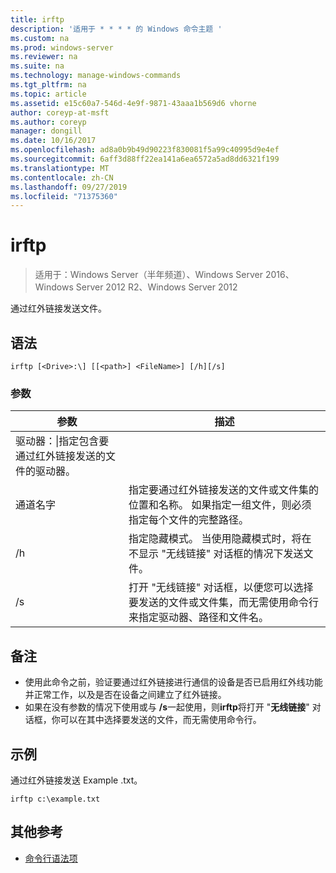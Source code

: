 ```yaml
---
title: irftp
description: '适用于 * * * * 的 Windows 命令主题 '
ms.custom: na
ms.prod: windows-server
ms.reviewer: na
ms.suite: na
ms.technology: manage-windows-commands
ms.tgt_pltfrm: na
ms.topic: article
ms.assetid: e15c60a7-546d-4e9f-9871-43aaa1b569d6 vhorne
author: coreyp-at-msft
ms.author: coreyp
manager: dongill
ms.date: 10/16/2017
ms.openlocfilehash: ad8a0b9b49d90223f830081f5a99c40995d9e4ef
ms.sourcegitcommit: 6aff3d88ff22ea141a6ea6572a5ad8dd6321f199
ms.translationtype: MT
ms.contentlocale: zh-CN
ms.lasthandoff: 09/27/2019
ms.locfileid: "71375360"
---
```

# <a name="irftp"></a>irftp

>适用于：Windows Server（半年频道）、Windows Server 2016、Windows Server 2012 R2、Windows Server 2012

通过红外链接发送文件。    
## <a name="syntax"></a>语法  
```  
irftp [<Drive>:\] [[<path>] <FileName>] [/h][/s]  
```  

### <a name="parameters"></a>参数  
|参数|描述|  
|-------|--------|  
|驱动器：\|指定包含要通过红外链接发送的文件的驱动器。|  
|通道名字|指定要通过红外链接发送的文件或文件集的位置和名称。 如果指定一组文件，则必须指定每个文件的完整路径。|  
|/h|指定隐藏模式。 当使用隐藏模式时，将在不显示 "无线链接" 对话框的情况下发送文件。|  
|/s|打开 "无线链接" 对话框，以便您可以选择要发送的文件或文件集，而无需使用命令行来指定驱动器、路径和文件名。|  

## <a name="remarks"></a>备注  
-   使用此命令之前，验证要通过红外链接进行通信的设备是否已启用红外线功能并正常工作，以及是否在设备之间建立了红外链接。  
-   如果在没有参数的情况下使用或与 **/s**一起使用，则**irftp**将打开 "**无线链接**" 对话框，你可以在其中选择要发送的文件，而无需使用命令行。  

## <a name="BKMK_Examples"></a>示例  
通过红外链接发送 Example .txt。  
```  
irftp c:\example.txt  
```  

## <a name="additional-references"></a>其他参考  
-   [命令行语法项](command-line-syntax-key.md)  
